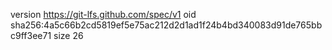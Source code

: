 version https://git-lfs.github.com/spec/v1
oid sha256:4a5c66b2cd5819ef5e75ac212d2d1ad1f24b4bd340083d91de765bbc9ff3ee71
size 26
